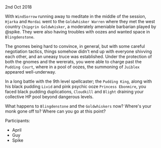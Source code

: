2nd Oct 2018

With `WindSorrow` running away to meditate in the middle of the session, `Hjarka` and `Mordai` went to the `Goldwhisker Warren` where they met the west country `Chipgrin Goldwhisker`, a moderately ameniable barbarian played by @spike. They were also having troubles with oozes and wanted space in `Blingdenstone`.

The gnomes being hard to convince, in general, but with some careful negotiation tactics, things somehow didn't end up with everyone shivving each other, and an uneasy truce was established. Under the protection of both the gnomes and the wererats, you were able to charge past the `Pudding Court`, where in a pool of oozes, the summoning of `Juiblex` appeared well-underway.

In a long battle with the 9th level spellcaster; the `Pudding King`, along with his black pudding `Livid` and pink psychic ooze `Princess Ebonmire`, you faced black pudding duplications, `Cloudkill` and `Blight` draining your collective HP pool beyond dangerous levels.

What happens to `Blingdenstone` and the `Goldwhiskers` now? Where's your monk gone off to? Where can you go at this point?

Participants:
- April
- Guy
- Spike